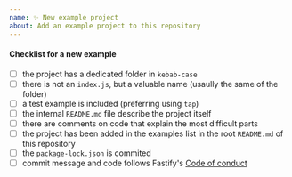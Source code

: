 ```yaml
---
name: ✨ New example project
about: Add an example project to this repository
---
```


<!--
Thank you for your pull request. Please provide a description above and review
the requirements below.

Contributors guide: https://github.com/fastify/example#contributions
-->

#### Checklist for a new example

- [ ] the project has a dedicated folder in `kebab-case`
- [ ] there is not an `index.js`, but a valuable name (usaully the same of the folder)
- [ ] a test example is included (preferring using `tap`)
- [ ] the internal `README.md` file describe the project itself
- [ ] there are comments on code that explain the most difficult parts
- [ ] the project has been added in the examples list in the root `README.md` of this repository
- [ ] the `package-lock.json` is commited
- [ ] commit message and code follows Fastify's [Code of conduct](https://github.com/fastify/fastify/blob/main/CODE_OF_CONDUCT.md)
